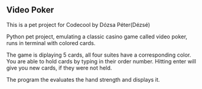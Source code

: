 ## Video Poker
 This is a pet project for Codecool by Dózsa Péter(Dézsé)
 
 Python pet project, emulating a classic casino game called video poker, runs in terminal with colored cards.
 
 The game is diplaying 5 cards, all four suites have a corresponding color. You are able to hold cards by typing in their order number. Hitting enter will give you  new cards, if they were not held.
 
 The program the evaluates the hand strength and displays it.

